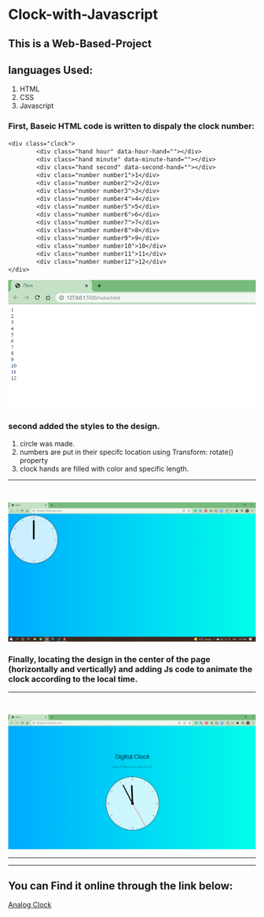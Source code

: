 # Clock-with-Javascript
## __This is a Web-Based-Project__

## languages Used:
1. HTML 
2. CSS
3. Javascript

### First, Baseic HTML code is written to dispaly the clock number:

```
<div class="clock">
        <div class="hand hour" data-hour-hand=""></div>
        <div class="hand minute" data-minute-hand=""></div>
        <div class="hand second" data-second-hand=""></div>
        <div class="number number1">1</div>
        <div class="number number2">2</div>
        <div class="number number3">3</div>
        <div class="number number4">4</div>
        <div class="number number5">5</div>
        <div class="number number6">6</div>
        <div class="number number7">7</div>
        <div class="number number8">8</div>
        <div class="number number9">9</div>
        <div class="number number10">10</div>
        <div class="number number11">11</div>
        <div class="number number12">12</div>
</div>
```
![](./screens/img1.png)

### second added the styles to the design.

1. circle was made.
2. numbers are put in their specifc location using Transform: rotate() property
3. clock hands are filled with color and specific length.
<hr>
<br>

![](./screens/img2.png)

### Finally, locating the design in the center of the page (horizontally and vertically) and adding Js code to animate the clock according to the local time.
<hr>
<br>

![](./screens/img3.png)

<hr>
<hr>
 
## You can Find it online through the link below:

<a href="https://abdelrahmanhassan1.github.io/Clock-with-Javascript/">Analog Clock</a>
 
